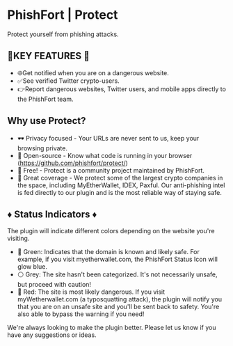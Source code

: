 # PhishFort | Protect

Protect yourself from phishing attacks.

🔑KEY FEATURES 🔑
-----------------
- 🌐Get notified when you are on a dangerous website. 
- ✅See verified Twitter crypto-users. 
- 👉Report dangerous websites, Twitter users, and mobile apps directly to the PhishFort team.

Why use Protect?
-----------------

- 🕶 Privacy focused - Your URLs are never sent to us, keep your browsing private.
- 🔎 Open-source - Know what code is running in your browser (https://github.com/phishfort/protect/) 
- 💸 Free! - Protect is a community project maintained by PhishFort. 
- 🔮 Great coverage - We protect some of the largest crypto companies in the space, including MyEtherWallet, IDEX, Paxful. Our anti-phishing intel is fed directly to our plugin and is the most reliable way of staying safe.

♦ Status Indicators ♦
-----------------

The plugin will indicate different colors depending on the website you're visiting.

- 💚 Green: Indicates that the domain is known and likely safe. For example, if you visit myetherwallet.com, the PhishFort Status Icon will glow blue. 
- ⚪  Grey: The site hasn't been categorized. It's not necessarily unsafe, but proceed with caution! 
- 🔴 Red: The site is most likely dangerous. If you visit myWetherwallet.com (a typosquatting attack), the plugin will notify you that you are on an unsafe site and you'll be sent back to safety. You're also able to bypass the warning if you need!

We're always looking to make the plugin better. Please let us know if you have any suggestions or ideas.
